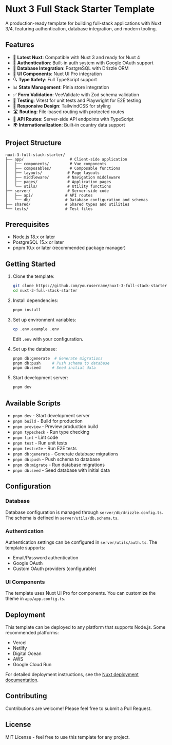 # Nuxt 3 Full Stack Starter Template

A production-ready template for building full-stack applications with Nuxt 3/4, featuring authentication, database integration, and modern tooling.

## Features

- 🚀 **Latest Nuxt**: Compatible with Nuxt 3 and ready for Nuxt 4
- 🔐 **Authentication**: Built-in auth system with Google OAuth support
- 💾 **Database Integration**: PostgreSQL with Drizzle ORM
- 🎨 **UI Components**: Nuxt UI Pro integration
- 🔍 **Type Safety**: Full TypeScript support
- 📊 **State Management**: Pinia store integration
- ✅ **Form Validation**: VeeValidate with Zod schema validation
- 🧪 **Testing**: Vitest for unit tests and Playwright for E2E testing
- 📱 **Responsive Design**: TailwindCSS for styling
- 🛣️ **Routing**: File-based routing with protected routes
- 🔄 **API Routes**: Server-side API endpoints with TypeScript
- 🌍 **Internationalization**: Built-in country data support

## Project Structure

```
nuxt-3-full-stack-starter/
├── app/                    # Client-side application
│   ├── components/         # Vue components
│   ├── composables/        # Composable functions
│   ├── layouts/           # Page layouts
│   ├── middleware/        # Navigation middleware
│   ├── pages/             # Application pages
│   └── utils/             # Utility functions
├── server/                # Server-side code
│   ├── api/              # API routes
│   └── db/               # Database configuration and schemas
├── shared/               # Shared types and utilities
└── tests/                # Test files
```

## Prerequisites

- Node.js 18.x or later
- PostgreSQL 15.x or later
- pnpm 10.x or later (recommended package manager)

## Getting Started

1. Clone the template:
   ```bash
   git clone https://github.com/yourusername/nuxt-3-full-stack-starter
   cd nuxt-3-full-stack-starter
   ```

2. Install dependencies:
   ```bash
   pnpm install
   ```

3. Set up environment variables:
   ```bash
   cp .env.example .env
   ```
   Edit `.env` with your configuration.

4. Set up the database:
   ```bash
   pnpm db:generate  # Generate migrations
   pnpm db:push     # Push schema to database
   pnpm db:seed     # Seed initial data
   ```

5. Start development server:
   ```bash
   pnpm dev
   ```

## Available Scripts

- `pnpm dev` - Start development server
- `pnpm build` - Build for production
- `pnpm preview` - Preview production build
- `pnpm typecheck` - Run type checking
- `pnpm lint` - Lint code
- `pnpm test` - Run unit tests
- `pnpm test:e2e` - Run E2E tests
- `pnpm db:generate` - Generate database migrations
- `pnpm db:push` - Push schema to database
- `pnpm db:migrate` - Run database migrations
- `pnpm db:seed` - Seed database with initial data

## Configuration

### Database

Database configuration is managed through `server/db/drizzle.config.ts`. The schema is defined in `server/utils/db.schema.ts`.

### Authentication

Authentication settings can be configured in `server/utils/auth.ts`. The template supports:
- Email/Password authentication
- Google OAuth
- Custom OAuth providers (configurable)

### UI Components

The template uses Nuxt UI Pro for components. You can customize the theme in `app/app.config.ts`.

## Deployment

This template can be deployed to any platform that supports Node.js. Some recommended platforms:

- Vercel
- Netlify
- Digital Ocean
- AWS
- Google Cloud Run

For detailed deployment instructions, see the [Nuxt deployment documentation](https://nuxt.com/docs/getting-started/deployment).

## Contributing

Contributions are welcome! Please feel free to submit a Pull Request.

## License

MIT License - feel free to use this template for any project.
